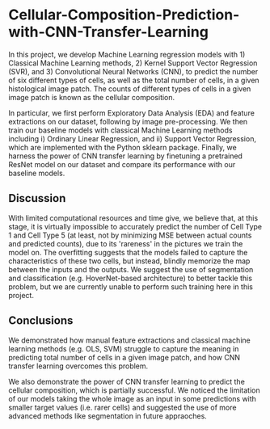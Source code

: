 # Cellular-Composition-Prediction-with-CNN-Transfer-Learning

In this project, we develop Machine Learning regression models with 1) Classical Machine Learning methods, 2) Kernel Support Vector Regression (SVR), and 3) Convolutional Neural Networks (CNN), to predict the number of six different types of cells, as well as the total number of cells, in a given histological image patch. The counts of different types of cells in a given image patch is known as the cellular composition.

In particular, we first perform Exploratory Data Analysis (EDA) and feature extractions on our dataset, following by image pre-processing. We then train our baseline models with classical Machine Learning methods including i) Ordinary Linear Regression, and ii) Support Vector Regression, which are implemented with the Python sklearn package. Finally, we harness the power of CNN transfer learning by finetuning a pretrained ResNet model on our dataset and compare its performance with our baseline models.

## Discussion

With limited computational resources and time give, we believe that, at this stage, it is virtually impossible to accurately predict the number of Cell Type 1 and Cell Type 5 (at least, not by minimizing MSE between actual counts and predicted counts), due to its 'rareness' in the pictures we train the model on. The overfitting suggests that the models failed to capture the characteristics of these two cells, but instead, blindly memorize the map between the inputs and the outputs. We suggest the use of segmentation and classification (e.g. HoverNet-based architecture) to better tackle this problem, but we are currently unable to perform such training here in this project.

## Conclusions 

We demonstrated how manual feature extractions and classical machine learning methods (e.g. OLS, SVM) struggle to capture the meaning in predicting total number of cells in a given image patch, and how CNN transfer learning overcomes this problem.

We also demonstrate the power of CNN transfer learning to predict the cellular composition, which is partially successful. We noticed the limitation of our models taking the whole image as an input in some predictions with smaller target values (i.e. rarer cells) and suggested the use of more advanced methods like segmentation in future appraoches.

